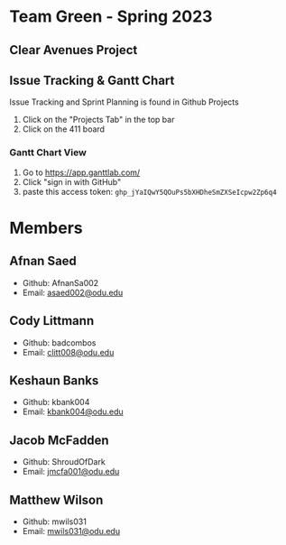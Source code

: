 # Team Green - Spring 2023
## Clear Avenues Project

## Issue Tracking & Gantt Chart
Issue Tracking and Sprint Planning is found in Github Projects
1. Click on the "Projects Tab" in the top bar
2. Click on the 411 board

### Gantt Chart View
1. Go to https://app.ganttlab.com/ 
2. Click "sign in with GitHub"
3. paste this access token:
``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``

# Members
## Afnan Saed
- Github: AfnanSa002
- Email: asaed002@odu.edu

## Cody Littmann
- Github: badcombos
- Email: clitt008@odu.edu

## Keshaun Banks
- Github: kbank004
- Email: kbank004@odu.edu

## Jacob McFadden
- Github: ShroudOfDark
- Email: jmcfa001@odu.edu

## Matthew Wilson
- Github: mwils031
- Email: mwils031@odu.edu
